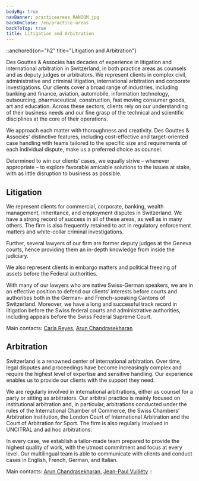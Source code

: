 ```yaml
---
bodyBg: true
navBanner: practiceareas_RANDOM.jpg
backOnClose: /en/practice-areas
backToTop: true
title: Litigation and Arbitration
---
```


::anchored{on="h2" title="Litigation and Arbitration"}

Des Gouttes & Associés has decades of experience in litigation and international arbitration in Switzerland, in both practice areas as counsels and as deputy judges or arbitrators. We represent clients in complex civil, administrative and criminal litigation, international arbitration and corporate investigations. Our clients cover a broad range of industries, including banking and finance, aviation, automobile, information technology, outsourcing, pharmaceutical, construction, fast moving consumer goods, art and education. Across these sectors, clients rely on our understanding of their business needs and our fine grasp of the technical and scientific disciplines at the core of their operations.

We approach each matter with thoroughness and creativity. Des Gouttes & Associés' distinctive features, including cost-effective and target-oriented case handling with teams tailored to the specific size and requirements of each individual dispute, make us a preferred choice as counsel.

Determined to win our clients’ cases, we equally strive – whenever appropriate – to explore favorable amicable solutions to the issues at stake, with as little disruption to business as possible.


## Litigation
We represent clients for commercial, corporate, banking, wealth management, inheritance, and employment disputes in Switzerland. We have a strong record of success in all of these areas, as well as in many others. The firm is also frequently retained to act in regulatory enforcement matters and white-collar criminal investigations.

Further, several lawyers of our firm are former deputy judges at the Geneva courts, hence providing them an in-depth knowledge from inside the judiciary.

We also represent clients in embargo matters and political freezing of assets before the Federal authorities.

With many of our lawyers who are native Swiss-German speakers, we are in an effective position to defend our clients’ interests before courts and authorities both in the German- and French-speaking Cantons of Switzerland. Moreover, we have a long and successful track record in litigation before the Swiss federal courts and administrative authorities, including appeals before the Swiss Federal Supreme Court.

Main contacts: [Carla Reyes](/en/team/cr), [Arun Chandrasekharan](/en/team/ac)


## Arbitration
Switzerland is a renowned center of international arbitration. Over time, legal disputes and proceedings have become increasingly complex and require the highest level of expertise and sensitive handling. Our experience enables us to provide our clients with the support they need.

We are regularly involved in international arbitrations, either as counsel for a party or sitting as arbitrators. Our arbitral practice is mainly focused on institutional arbitration and, in particular, arbitrations conducted under the rules of the International Chamber of Commerce, the Swiss Chambers’ Arbitration Institution, the London Court of International Arbitration and the Court of Arbitration for Sport. The firm is also regularly involved in UNCITRAL and ad hoc arbitrations.

In every case, we establish a tailor-made team prepared to provide the highest quality of work, with the utmost commitment and focus at every level. Our multilingual team is able to communicate with clients and conduct cases in English, French, German, and Italian.

Main contacts: [Arun Chandrasekharan](/en/team/ac), [Jean-Paul Vulliéty](/en/team/jpv)
::
